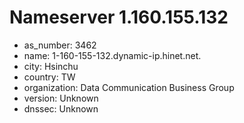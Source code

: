 # Nameserver 1.160.155.132

* as_number: 3462
* name: 1-160-155-132.dynamic-ip.hinet.net.
* city: Hsinchu
* country: TW
* organization: Data Communication Business Group
* version: Unknown
* dnssec: Unknown
